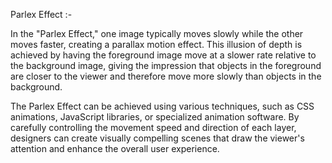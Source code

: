 Parlex Effect  :- 

In the "Parlex Effect," one image typically moves slowly while the other moves faster, creating a parallax motion effect. This illusion of depth is achieved by having the foreground image move at a slower rate relative to the background image, giving the impression that objects in the foreground are closer to the viewer and therefore move more slowly than objects in the background.

The Parlex Effect can be achieved using various techniques, such as CSS animations, JavaScript libraries, or specialized animation software. By carefully controlling the movement speed and direction of each layer, designers can create visually compelling scenes that draw the viewer's attention and enhance the overall user experience.